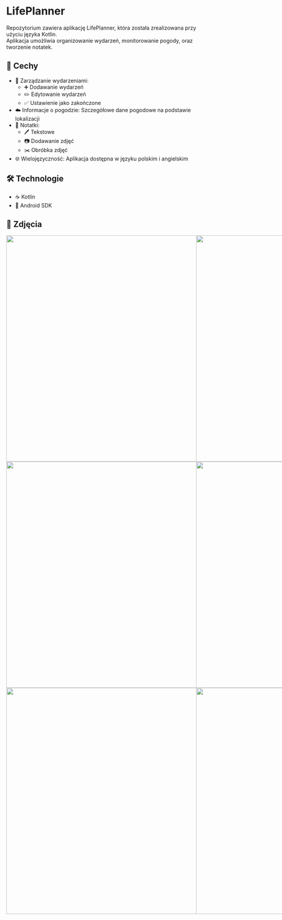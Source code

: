 # LifePlanner
Repozytorium zawiera aplikację LifePlanner, która została zrealizowana przy użyciu języka Kotlin.\
Aplikacja umożliwia organizowanie wydarzeń, monitorowanie pogody, oraz tworzenie notatek.

## 🚀 Cechy
 - 📅 Zarządzanie wydarzeniami:
   - ➕ Dodawanie wydarzeń
   - ✏️ Edytowanie wydarzeń
   - ✅ Ustawienie jako zakończone
 - ☁️ Informacje o pogodzie: Szczegółowe dane pogodowe na podstawie lokalizacji
 - 📝 Notatki:
   - 🖊️ Tekstowe
   - 📷 Dodawanie zdjęć
   - ✂️ Obróbka zdjęć
 - 🌐 Wielojęzyczność: Aplikacja dostępna w języku polskim i angielskim

## 🛠️ Technologie
 -  ☕ Kotlin
 -  📲 Android SDK

## 📸 Zdjęcia
<div style="display: flex;">
  <img src="https://github.com/maciasbarlinek99/LifePlanner/blob/master/img/wydarzenia.jpg" height="600" />
  <img src="https://github.com/maciasbarlinek99/LifePlanner/blob/master/img/wydarzenie.jpg" height="600" />
  <img src="https://github.com/maciasbarlinek99/LifePlanner/blob/master/img/kalendarz.jpg" height="600" />
</div>

<div style="display: flex;">
  <img src="https://github.com/maciasbarlinek99/LifePlanner/blob/master/img/notatki.jpg" height="600"  />
  <img src="https://github.com/maciasbarlinek99/LifePlanner/blob/master/img/notatka.jpg" height="600"  />
</div>

<div style="display: flex;">
  <img src="https://github.com/maciasbarlinek99/LifePlanner/blob/master/img/pogoda.jpg" height="600"  />
  <img src="https://github.com/maciasbarlinek99/LifePlanner/blob/master/img/ustawienia.jpg" height="600" />
</div>
